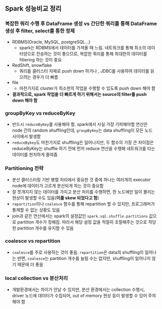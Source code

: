 ## Spark 성능비교 정리
### 복잡한 쿼리 수행 후 DataFrame 생성 vs 간단한 쿼리를 통해 DataFrame 생성 후 filter, select를 통한 정제
- RDBMS(Oracle, MySQL, postgreSQL...)
  - spark는 RDBMS에서 데이터를 가져올 때 느림. 네트워크를 통해 최소의 데이터양으로 전송하는 것이 좋으므로, 복잡한 쿼리를 통해 최대한의 데이터를 fitlering 하는 것이 중요
- RedShift, snowflake
  - 쿼리를 클러스터 자체로 push down 하거나 , JDBC를 사용하여 데이터를 읽으려는 경우가 더 빠름
- file
  - 마찬가지로 cluster가 최소한의 작업을 수행할 수 있도록 push down 해야 함
- <b>결과적으로, spark 작업을 더 빠르게 하기 위해서는 source의 filter를 push down 해야 함</b>

### groupByKey vs reduceByKey
- 반드시 `reduceByKey`를 사용해야 함. spark에서 사실 가장 기피해야할 연산은 node 간의 random shuffling인데, `groupByKey`는 data shuffling이 모든 노드 사이에서 발생함
- `reduceBykey`도 마찬가지로 shuffling은 일어나지만, 두 함수의 가장 큰 차이점은 reduceByKey는 shuffle 하기 전에 먼저 reduce 연산을 수행해 네트워크를 타는 데이터를 현저하게 줄여줌

### Partitioning 전략
- 분산 클러스터링 기반 병렬 처리에서 중요한 것 중에 하나는 여러개의 executor node에 데이터가 고르게 분산되게 하는 것이 중요함
- 잘 쪼개지지 않는 데이터를 가지고 분산 처리를 수행하면, 한 노드에만 일이 몰리는 현상이 발생할 수도 있음(<b>이를 skew 되었다고 함</b>)
- `repartition`이나 `coalesce` 함수를 통해 repartition 할 수 있지만, 프로그래머가 통제할 수 없는 상황도 있음
- join과 같은 연산에서는 spark의 설정값인 `spark.sql.shuffle.partitions` 값으로 partition 개수가 정해짐. 따라서 해당 설정 값을 적절히 조절해주는 것으로 적당한 partition 개수를 유지할 수 있음

### coalesce vs repartition
- `coalesce`를 주로 사용하는 것이 좋음. `repartition`은 data의 shuffling이 일어나는 반면, `coalesce`는 partition 개수를 늘릴 수는 없지만, shuffling이 일어나지 않기 때문에 더 좋음

### local collection vs 분산처리
- 개발환경에서는 차이가 안날 수 있지만, 분산 환경에서는 collection 수행시, driver 노드에 데이터가 수집되어, out of memory 현상 등이 발생할 수 있어 주의해야 함


